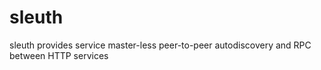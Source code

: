 # sleuth
sleuth provides service master-less peer-to-peer autodiscovery and RPC between HTTP services

